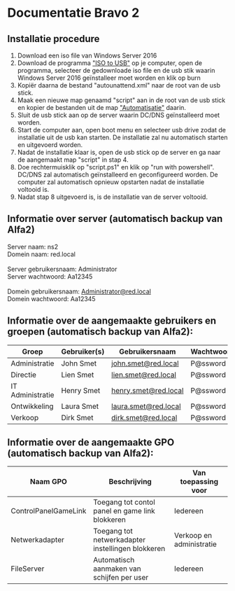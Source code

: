 # Documentatie Bravo 2
## Installatie procedure
1. Download een iso file van Windows Server 2016
2. Download de programma ["ISO to USB"](http://www.isotousb.com) op je computer, open de programma, selecteer de gedownloade iso file en de usb stik waarin Windows Server 2016 geïnstalleer moet worden en klik op burn
3. Kopiër daarna de bestand "autounattend.xml" naar de root van de usb stick.
4. Maak een nieuwe map genaamd "script" aan in de root van de usb stick en kopier de bestanden uit de map ["Automatisatie"](https://github.com/HoGentTIN/p3ops-red/tree/master/Bravo%202%20-%20Slave%20DNS/Automatisatie) daarin.
5. Sluit de usb stick aan op de server waarin DC/DNS geïnstalleerd moet worden. 
6. Start de computer aan, open boot menu en selecteer usb drive zodat de installatie uit de usb kan starten. De installatie zal nu automatisch starten en uitgevoerd worden.
7. Nadat de installatie klaar is, open de usb stick op de server en ga naar de aangemaakt map "script" in stap 4.
8. Doe rechtermuisklik op "script.ps1" en klik op "run with powershell". DC/DNS zal automatisch geïnstalleerd en geconfigureerd worden. De computer zal automatisch opnieuw opstarten nadat de installatie voltooid is.
9. Nadat stap 8 uitgevoerd is, is de installatie van de server voltooid.

## Informatie over server (automatisch backup van Alfa2)
Server naam: ns2 <br>
Domein naam: red.local<br>
<br>
Server gebruikersnaam: Administrator<br>
Server wachtwoord: Aa12345<br>
<br>
Domein gebruikersnaam: Administrator@red.local<br>
Domein wachtwoord: Aa12345<br>

## Informatie over de aangemaakte gebruikers en groepen (automatisch backup van Alfa2):


| Groep            | Gebruiker(s)                 | Gebruikersnaam | Wachtwoord  |
|------------------|------------------------------|------------------------------|------------------------------|
| Administratie    | John Smet | john.smet@red.local| P@ssword|
| Directie         | Lien Smet                 | lien.smet@red.local| P@ssword |
| IT Administratie | Henry Smet                 | henry.smet@red.local | P@ssword|
| Ontwikkeling     | Laura Smet              | laura.smet@red.local | P@ssword |
| Verkoop          | Dirk Smet                | dirk.smet@red.local | P@ssword |

## Informatie over de aangemaakte GPO (automatisch backup van Alfa2):
| Naam GPO            | Beschrijving                 | Van toepassing voor                 |
|------------------|------------------------------|------------------------------|
| ControlPanelGameLink    | Toegang tot contol panel en game link blokkeren | Iedereen|
| Netwerkadapter         | Toegang tot netwerkadapter instellingen blokkeren               | Verkoop en administratie|
| FileServer | Automatisch aanmaken van schijfen per user                 | Iedereen|




